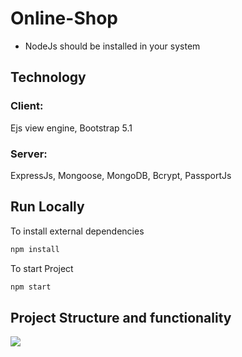 # Online-Shop
- NodeJs should be installed in your system

## Technology
### Client: 
Ejs view engine, Bootstrap 5.1
### Server: 
ExpressJs, Mongoose, MongoDB, Bcrypt, PassportJs

## Run Locally
 To install external dependencies
```bash
npm install
```
 To start Project
```bash
npm start
```

## Project Structure and functionality

<img src="demo.jpg"/>
